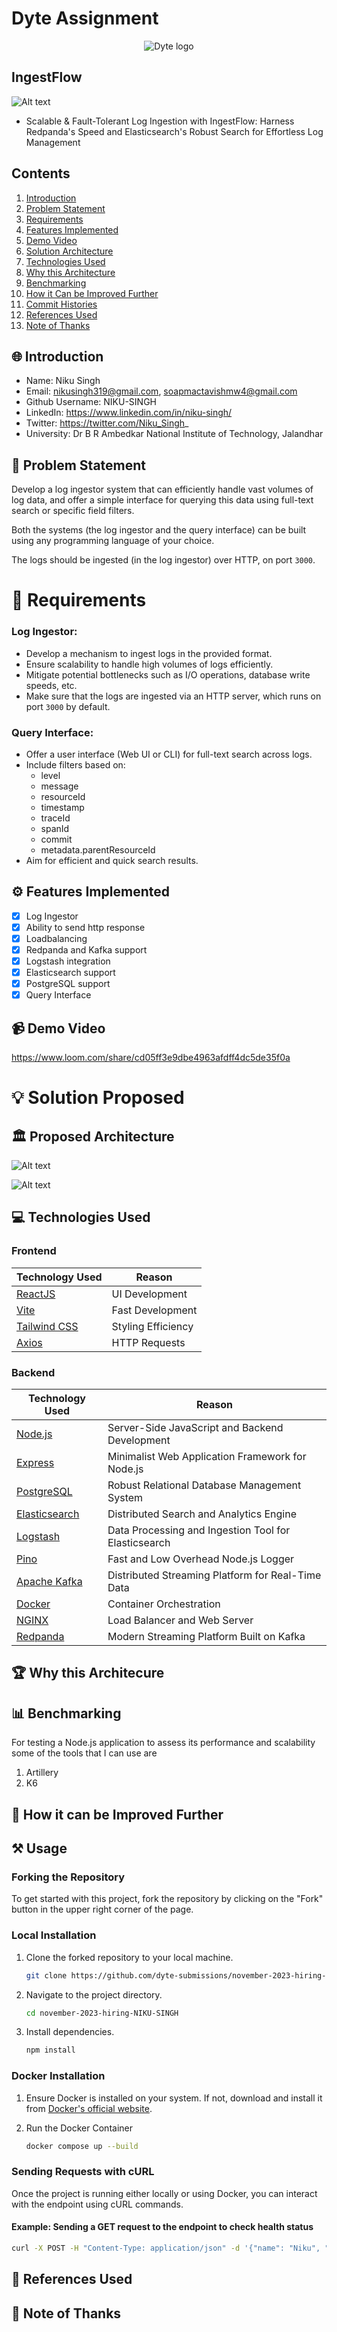 # Dyte Assignment

<div style="text-align:center">
  <img src="https://dyte.io/blog/content/images/2021/09/Dyte-Logo.svg" alt="Dyte logo" />
</div>

## IngestFlow

![Alt text](./assets/bannner.png)

- Scalable & Fault-Tolerant Log Ingestion with IngestFlow: Harness Redpanda's Speed and Elasticsearch's Robust Search for Effortless Log Management

## Contents
1. [Introduction](#-introduction)
2. [Problem Statement](#-problem-statement)
3. [Requirements](#-requirements)
4. [Features Implemented](#-features-implemented)
5. [Demo Video](#-demo-video)
7. [Solution Architecture](#-solution-architecture)
8. [Technologies Used](#-technologies-used)
9. [Why this Architecture](#-why-this-architecture-stands-out-best)
10. [Benchmarking](#-benchmarking)
13. [How it Can be Improved Further](#-how-it-can-be-improved-further)
15. [Commit Histories](#-commit-histories)
16. [References Used](#-references-used)
17. [Note of Thanks](#-note-of-thanks)

## 🌐 Introduction

- Name: Niku Singh
- Email: nikusingh319@gmail.com, soapmactavishmw4@gmail.com
- Github Username: NIKU-SINGH
- LinkedIn: https://www.linkedin.com/in/niku-singh/
- Twitter: https://twitter.com/Niku_Singh_
- University: Dr B R Ambedkar National Institute of Technology, Jalandhar

## 🤔 Problem Statement

Develop a log ingestor system that can efficiently handle vast volumes of log data, and offer a simple interface for querying this data using full-text search or specific field filters.

Both the systems (the log ingestor and the query interface) can be built using any programming language of your choice.

The logs should be ingested (in the log ingestor) over HTTP, on port `3000`.

# 📝 Requirements

### Log Ingestor:

- Develop a mechanism to ingest logs in the provided format.
- Ensure scalability to handle high volumes of logs efficiently.
- Mitigate potential bottlenecks such as I/O operations, database write speeds, etc.
- Make sure that the logs are ingested via an HTTP server, which runs on port `3000` by default.

### Query Interface:

- Offer a user interface (Web UI or CLI) for full-text search across logs.
- Include filters based on:
  - level
  - message
  - resourceId
  - timestamp
  - traceId
  - spanId
  - commit
  - metadata.parentResourceId
- Aim for efficient and quick search results.

## ⚙️ Features Implemented

- [x] Log Ingestor
- [x] Ability to send http response
- [x] Loadbalancing 
- [x] Redpanda and Kafka support
- [x] Logstash integration
- [x] Elasticsearch support
- [x] PostgreSQL support
- [x] Query Interface

## 📹 Demo Video

https://www.loom.com/share/cd05ff3e9dbe4963afdff4dc5de35f0a

# 💡 Solution Proposed

## 🏛️ Proposed Architecture

![Alt text](./assets/image-2.png)

![Alt text](./assets/image-3.png)

## 💻 Technologies Used

### Frontend

| Technology Used                                  | Reason             |
| ------------------------------------------------ | ------------------ |
| [ReactJS](https://reactjs.org/)                  | UI Development     |
| [Vite](https://vitejs.dev/)                      | Fast Development   |
| [Tailwind CSS](https://tailwindcss.com/)         | Styling Efficiency |
| [Axios](https://axios-http.com/)                 | HTTP Requests      |

### Backend
| Technology Used                        | Reason                                                   |
| -------------------------------------- | -------------------------------------------------------- |
| [Node.js](https://nodejs.org/)         | Server-Side JavaScript and Backend Development           |
| [Express](https://expressjs.com/)      | Minimalist Web Application Framework for Node.js         |
| [PostgreSQL](https://www.postgresql.org/) | Robust Relational Database Management System            |
| [Elasticsearch](https://www.elastic.co/elasticsearch/) | Distributed Search and Analytics Engine          |
| [Logstash](https://www.elastic.co/logstash/) | Data Processing and Ingestion Tool for Elasticsearch |
| [Pino](https://github.com/pinojs/pino) | Fast and Low Overhead Node.js Logger                     |
| [Apache Kafka](https://kafka.apache.org/) | Distributed Streaming Platform for Real-Time Data       |
| [Docker](https://www.docker.com/)      | Container Orchestration                                  |
| [NGINX](https://www.nginx.com/)        | Load Balancer and Web Server                             |
| [Redpanda](https://vectorized.io/redpanda) | Modern Streaming Platform Built on Kafka                |


<!-- ### Backend
[![My Skills](https://skillicons.dev/icons?i=nodejs,express,docker,redis,nginx,)](https://skillicons.dev) -->

## 🏆 Why this Architecure 



## 📊 Benchmarking

For testing a Node.js application to assess its performance and scalability some of the tools that I can use are

1. Artillery
2. K6

<!-- ## ⚠️ Possible Bottlenecks -->




## 🔄 How it can be Improved Further

## ⚒️ Usage

### Forking the Repository

To get started with this project, fork the repository by clicking on the "Fork" button in the upper right corner of the page.

### Local Installation

1. Clone the forked repository to your local machine.

    ```bash
    git clone https://github.com/dyte-submissions/november-2023-hiring-NIKU-SINGH.git
    ```

2. Navigate to the project directory.

    ```bash
    cd november-2023-hiring-NIKU-SINGH
    ```

3. Install dependencies.

    ```bash
    npm install
    ```

### Docker Installation

1. Ensure Docker is installed on your system. If not, download and install it from [Docker's official website](https://www.docker.com/get-started).

2. Run the Docker Container

    ```bash
    docker compose up --build
    ```



### Sending Requests with cURL

Once the project is running either locally or using Docker, you can interact with the endpoint using cURL commands.

#### Example: Sending a GET request to the endpoint to check health status

```bash
curl -X POST -H "Content-Type: application/json" -d '{"name": "Niku", "message": "Your app is lovely please Star and Fork it"}' http://localhost:3000
```


<!-- ## 📝 Commit Histories -->

## 📖 References Used


## 🙏 Note of Thanks


